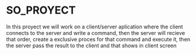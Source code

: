 # SO_PROYECT
In this proyect we will work on a client/server aplication where the client connects to the server and write a command, then the server will recieve that order, create a exclusive proces for that command and execute it, then the server pass the result to the client and that shows in client screen

